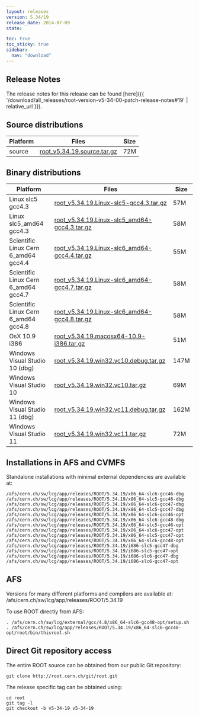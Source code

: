 ```yaml
---
layout: releases
version: 5.34/19
release_date: 2014-07-09
state:

toc: true
toc_sticky: true
sidebar:
  nav: "download"
---
```



## Release Notes
The release notes for this release can be found [here]({{ '/download/all_releases/root-version-v5-34-00-patch-release-notes#19' | relative_url }}).

## Source distributions

| Platform       | Files | Size |
|-----------|-------|-----|
| source | [root_v5.34.19.source.tar.gz](https://root.cern.ch/download/root_v5.34.19.source.tar.gz) |  72M |


## Binary distributions

| Platform       | Files | Size |
|-----------|-------|-----|
| Linux slc5 gcc4.3 | [root_v5.34.19.Linux-slc5-gcc4.3.tar.gz](https://root.cern.ch/download/root_v5.34.19.Linux-slc5-gcc4.3.tar.gz) |  57M |
| Linux slc5_amd64 gcc4.3 | [root_v5.34.19.Linux-slc5_amd64-gcc4.3.tar.gz](https://root.cern.ch/download/root_v5.34.19.Linux-slc5_amd64-gcc4.3.tar.gz) |  58M |
| Scientific Linux Cern 6_amd64 gcc4.4 | [root_v5.34.19.Linux-slc6_amd64-gcc4.4.tar.gz](https://root.cern.ch/download/root_v5.34.19.Linux-slc6_amd64-gcc4.4.tar.gz) |  55M |
| Scientific Linux Cern 6_amd64 gcc4.7 | [root_v5.34.19.Linux-slc6_amd64-gcc4.7.tar.gz](https://root.cern.ch/download/root_v5.34.19.Linux-slc6_amd64-gcc4.7.tar.gz) |  58M |
| Scientific Linux Cern 6_amd64 gcc4.8 | [root_v5.34.19.Linux-slc6_amd64-gcc4.8.tar.gz](https://root.cern.ch/download/root_v5.34.19.Linux-slc6_amd64-gcc4.8.tar.gz) |  58M |
| OsX 10.9 i386 | [root_v5.34.19.macosx64-10.9-i386.tar.gz](https://root.cern.ch/download/root_v5.34.19.macosx64-10.9-i386.tar.gz) |  51M |
| Windows Visual Studio 10 (dbg) | [root_v5.34.19.win32.vc10.debug.tar.gz](https://root.cern.ch/download/root_v5.34.19.win32.vc10.debug.tar.gz) | 147M |
| Windows Visual Studio 10 | [root_v5.34.19.win32.vc10.tar.gz](https://root.cern.ch/download/root_v5.34.19.win32.vc10.tar.gz) |  69M |
| Windows Visual Studio 11 (dbg) | [root_v5.34.19.win32.vc11.debug.tar.gz](https://root.cern.ch/download/root_v5.34.19.win32.vc11.debug.tar.gz) | 162M |
| Windows Visual Studio 11 | [root_v5.34.19.win32.vc11.tar.gz](https://root.cern.ch/download/root_v5.34.19.win32.vc11.tar.gz) |  72M |



## Installations in AFS and CVMFS
Standalone installations with minimal external dependencies are available at:
~~~
/afs/cern.ch/sw/lcg/app/releases/ROOT/5.34.19/x86_64-slc6-gcc46-dbg
/afs/cern.ch/sw/lcg/app/releases/ROOT/5.34.19/x86_64-slc5-gcc46-dbg
/afs/cern.ch/sw/lcg/app/releases/ROOT/5.34.19/x86_64-slc6-gcc47-dbg
/afs/cern.ch/sw/lcg/app/releases/ROOT/5.34.19/x86_64-slc5-gcc47-dbg
/afs/cern.ch/sw/lcg/app/releases/ROOT/5.34.19/x86_64-slc6-gcc46-opt
/afs/cern.ch/sw/lcg/app/releases/ROOT/5.34.19/x86_64-slc6-gcc48-dbg
/afs/cern.ch/sw/lcg/app/releases/ROOT/5.34.19/x86_64-slc5-gcc46-opt
/afs/cern.ch/sw/lcg/app/releases/ROOT/5.34.19/x86_64-slc6-gcc47-opt
/afs/cern.ch/sw/lcg/app/releases/ROOT/5.34.19/x86_64-slc5-gcc47-opt
/afs/cern.ch/sw/lcg/app/releases/ROOT/5.34.19/x86_64-slc6-gcc48-opt
/afs/cern.ch/sw/lcg/app/releases/ROOT/5.34.19/i686-slc5-gcc47-dbg
/afs/cern.ch/sw/lcg/app/releases/ROOT/5.34.19/i686-slc5-gcc47-opt
/afs/cern.ch/sw/lcg/app/releases/ROOT/5.34.19/i686-slc6-gcc47-dbg
/afs/cern.ch/sw/lcg/app/releases/ROOT/5.34.19/i686-slc6-gcc47-opt
~~~

## AFS
Versions for many different platforms and compilers are available at:
/afs/cern.ch/sw/lcg/app/releases/ROOT/5.34.19

To use ROOT directly from AFS:
~~~
. /afs/cern.ch/sw/lcg/external/gcc/4.8/x86_64-slc6-gcc48-opt/setup.sh
. /afs/cern.ch/sw/lcg/app/releases/ROOT/5.34.19/x86_64-slc6-gcc48-opt/root/bin/thisroot.sh
~~~

## Direct Git repository access
The entire ROOT source can be obtained from our public Git repository:

~~~
git clone http://root.cern.ch/git/root.git
~~~
The release specific tag can be obtained using:
~~~
cd root
git tag -l
git checkout -b v5-34-19 v5-34-19
~~~
